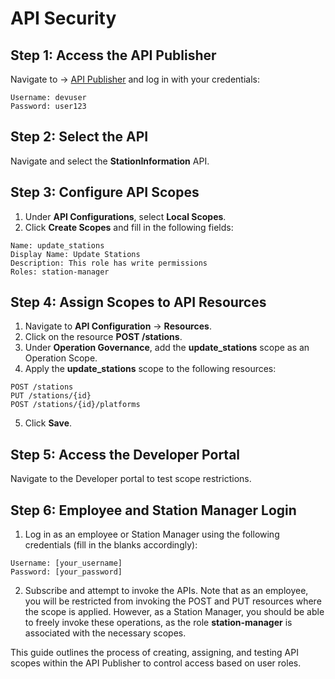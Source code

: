 # API Security

## Step 1: Access the API Publisher

Navigate to → [API Publisher](https://localhost:9443/publisher) and log in with your credentials:

```
Username: devuser
Password: user123
```

## Step 2: Select the API

Navigate and select the **StationInformation** API.

## Step 3: Configure API Scopes

1. Under **API Configurations**, select **Local Scopes**.
2. Click **Create Scopes** and fill in the following fields:

```
Name: update_stations
Display Name: Update Stations
Description: This role has write permissions
Roles: station-manager
```

## Step 4: Assign Scopes to API Resources

1. Navigate to **API Configuration** → **Resources**.
2. Click on the resource **POST /stations**.
3. Under **Operation Governance**, add the **update_stations** scope as an Operation Scope.
4. Apply the **update_stations** scope to the following resources:

```
POST /stations
PUT /stations/{id}
POST /stations/{id}/platforms
```

5. Click **Save**.

## Step 5: Access the Developer Portal

Navigate to the Developer portal to test scope restrictions.

## Step 6: Employee and Station Manager Login

1. Log in as an employee or Station Manager using the following credentials (fill in the blanks accordingly):

```
Username: [your_username]
Password: [your_password]
```

2. Subscribe and attempt to invoke the APIs. Note that as an employee, you will be restricted from invoking the POST and PUT resources where the scope is applied. However, as a Station Manager, you should be able to freely invoke these operations, as the role **station-manager** is associated with the necessary scopes.

This guide outlines the process of creating, assigning, and testing API scopes within the API Publisher to control access based on user roles.
